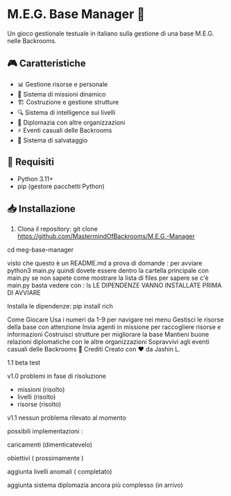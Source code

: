 # M.E.G. Base Manager 🏢

Un gioco gestionale testuale in italiano sulla gestione di una base M.E.G. nelle Backrooms.

## 🎮 Caratteristiche

- 📊 Gestione risorse e personale
- 🎯 Sistema di missioni dinamico
- 🏗️ Costruzione e gestione strutture
- 🔍 Sistema di intelligence sui livelli
- 🤝 Diplomazia con altre organizzazioni
- ⚡ Eventi casuali delle Backrooms
- 💾 Sistema di salvataggio

## 🔧 Requisiti

- Python 3.11+
- pip (gestore pacchetti Python)

## 📥 Installazione

1. Clona il repository:
git clone https://github.com/MastermindOfBackrooms/M.E.G.-Manager

cd meg-base-manager

visto che questo è un README.md a prova di domande : per avviare python3 main.py quindi dovete essere dentro la cartella principale con main.py 
se non sapete come mostrare la lista di files per sapere se c'è main.py basta vedere con : ls
LE DIPENDENZE VANNO INSTALLATE PRIMA DI AVVIARE

Installa le dipendenze:
pip install rich

Come Giocare
Usa i numeri da 1-9 per navigare nei menu
Gestisci le risorse della base con attenzione
Invia agenti in missione per raccogliere risorse e informazioni
Costruisci strutture per migliorare la base
Mantieni buone relazioni diplomatiche con le altre organizzazioni
Sopravvivi agli eventi casuali delle Backrooms
👥 Crediti
Creato con ❤️ da Jashin L.

1.1 beta test

v1.0 problemi in fase di risoluzione
- missioni (risolto)
- livelli (risolto)
- risorse (risolto)

v1.1 nessun problema rilevato al momento

possibili implementazioni :

caricamenti (dimenticatevelo)

obiettivi ( prossimamente )

aggiunta livelli anomali ( completato)

aggiunta sistema diplomazia ancora più complesso (in arrivo)

